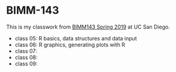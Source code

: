 # BIMM-143

This is my classwork from [BIMM143 Spring 2019](https://bioboot.github.io/bimm143_S19/) at UC San Diego.

- class 05: R basics, data structures and data input
- class 06: R graphics, generating plots with R
- class 07: 
- class 08:
- class 09:
